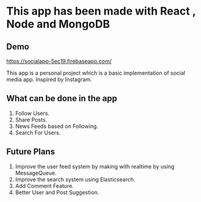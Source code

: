 # This app has been made with React , Node and MongoDB


## Demo
https://socialapp-5ec19.firebaseapp.com/


This app is a personal project which is a basic implementation of social media app. Inspired by Instagram.

## What can be done in the app
1. Follow Users.
2. Share Posts.
3. News Feeds based on Following.
4. Search For Users.

## Future Plans
1. Improve the user feed system by making with realtime by using MessageQueue.
2. Improve the search system using Elasticsearch.
3. Add Comment Feature.
4. Better User and Post Suggestion. 
